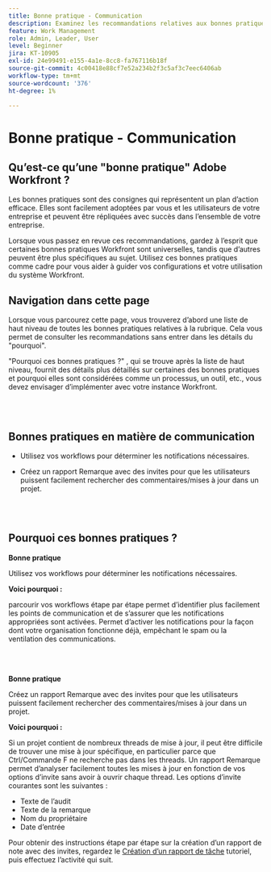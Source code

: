 ```yaml
---
title: Bonne pratique - Communication
description: Examinez les recommandations relatives aux bonnes pratiques des experts d’Adobe Workfront concernant la configuration et la gestion des notifications de communication dans Workfront.
feature: Work Management
role: Admin, Leader, User
level: Beginner
jira: KT-10905
exl-id: 24e99491-e155-4a1e-8cc8-fa767116b18f
source-git-commit: 4c00418e88cf7e52a234b2f3c5af3c7eec6406ab
workflow-type: tm+mt
source-wordcount: '376'
ht-degree: 1%

---
```


# Bonne pratique - Communication

## Qu’est-ce qu’une &quot;bonne pratique&quot; Adobe Workfront ?

Les bonnes pratiques sont des consignes qui représentent un plan d’action efficace. Elles sont facilement adoptées par vous et les utilisateurs de votre entreprise et peuvent être répliquées avec succès dans l’ensemble de votre entreprise.

Lorsque vous passez en revue ces recommandations, gardez à l’esprit que certaines bonnes pratiques Workfront sont universelles, tandis que d’autres peuvent être plus spécifiques au sujet. Utilisez ces bonnes pratiques comme cadre pour vous aider à guider vos configurations et votre utilisation du système Workfront.

## Navigation dans cette page

Lorsque vous parcourez cette page, vous trouverez d’abord une liste de haut niveau de toutes les bonnes pratiques relatives à la rubrique. Cela vous permet de consulter les recommandations sans entrer dans les détails du &quot;pourquoi&quot;.

&quot;Pourquoi ces bonnes pratiques ?&quot; , qui se trouve après la liste de haut niveau, fournit des détails plus détaillés sur certaines des bonnes pratiques et pourquoi elles sont considérées comme un processus, un outil, etc., vous devez envisager d’implémenter avec votre instance Workfront.

</br>
</br>

## Bonnes pratiques en matière de communication

* Utilisez vos workflows pour déterminer les notifications nécessaires.

* Créez un rapport Remarque avec des invites pour que les utilisateurs puissent facilement rechercher des commentaires/mises à jour dans un projet.

</br>
</br>

## Pourquoi ces bonnes pratiques ?

**Bonne pratique**

Utilisez vos workflows pour déterminer les notifications nécessaires.

**Voici pourquoi :**

parcourir vos workflows étape par étape permet d’identifier plus facilement les points de communication et de s’assurer que les notifications appropriées sont activées. Permet d’activer les notifications pour la façon dont votre organisation fonctionne déjà, empêchant le spam ou la ventilation des communications.

</br>
</br>


**Bonne pratique**

Créez un rapport Remarque avec des invites pour que les utilisateurs puissent facilement rechercher des commentaires/mises à jour dans un projet.



**Voici pourquoi :**

Si un projet contient de nombreux threads de mise à jour, il peut être difficile de trouver une mise à jour spécifique, en particulier parce que Ctrl/Commande F ne recherche pas dans les threads. Un rapport Remarque permet d’analyser facilement toutes les mises à jour en fonction de vos options d’invite sans avoir à ouvrir chaque thread. Les options d’invite courantes sont les suivantes :

* Texte de l’audit
* Texte de la remarque
* Nom du propriétaire
* Date d’entrée

Pour obtenir des instructions étape par étape sur la création d’un rapport de note avec des invites, regardez le [Création d’un rapport de tâche](https://experienceleague.adobe.com/docs/workfront-learn/tutorials-workfront/reporting/basic-reporting/create-a-task-report.html) tutoriel, puis effectuez l’activité qui suit.

